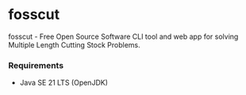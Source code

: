 # fosscut
fosscut - Free Open Source Software CLI tool and web app for solving Multiple Length Cutting Stock Problems.

### Requirements
- Java SE 21 LTS (OpenJDK)
